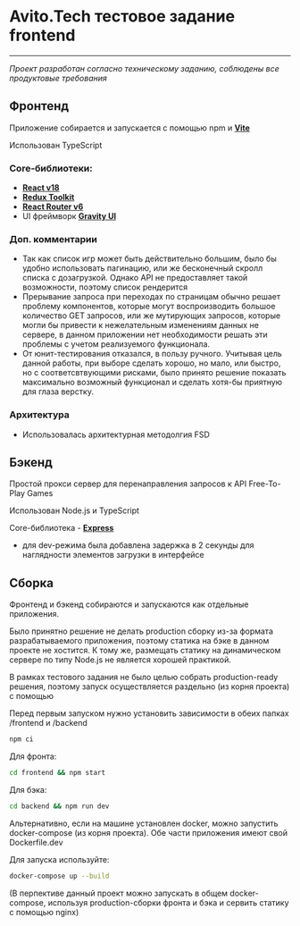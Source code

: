 # Avito.Tech тестовое задание frontend
---

*Проект разработан согласно техническому заданию, соблюдены все продуктовые требования*

## Фронтенд

Приложение собирается и запускается с помощью npm и [**Vite**](https://vitejs.dev/)

Использован TypeScript

### Core-библиотеки:
* [**React v18**](https://react.dev/)
* [**Redux Toolkit**](https://redux-toolkit.js.org/)
* [**React Router v6**](https://reactrouter.com/en/main)
* UI фреймворк [**Gravity UI**](https://gravity-ui.com/)

### Доп. комментарии
* Так как список игр может быть действительно большим, было бы удобно использовать пагинацию, или же бесконечный скролл списка с дозагрузкой. Однако API не предоставляет такой возможности, поэтому список рендерится
* Прерывание запроса при переходах по страницам обычно решает проблему компонентов, которые могут воспроизводить большое количество GET запросов, или же мутирующих запросов, которые могли бы привести к нежелательным изменениям данных не сервере, в данном приложении нет необходимости решать эти проблемы с учетом реализуемого функционала.
* От юнит-тестирования отказался, в пользу ручного. Учитывая цель данной работы, при выборе сделать хорошо, но мало, или быстро, но с соответсвтвующими рисками, было принято решение показать максимально возможный функционал и сделать хотя-бы приятную для глаза верстку.

### Архитектура
* Использовалась архитектурная методолгия FSD

## Бэкенд

Простой прокси сервер для перенаправления запросов к API Free-To-Play Games

Использован Node.js и TypeScript

Core-библиотека - [**Express**](https://expressjs.com/)

* для dev-режима была добавлена задержка в 2 секунды для наглядности элементов загрузки в интерфейсе

## Сборка

Фронтенд и бэкенд собираются и запускаются как отдельные приложения.

Было принятно решение не делать production сборку из-за формата разрабатываемого приложения, поэтому статика на бэке в данном проекте не хостится. К тому же, размещать статику на динамическом сервере по типу Node.js не является хорошей практикой.

В рамках тестового задания не было целью собрать production-ready решения, поэтому запуск осуществляется раздельно (из корня проекта) с помощью

Перед первым запуском нужно установить зависимости в обеих папках /frontend и /backend
```sh
npm ci
```

Для фронта:
```sh
cd frontend && npm start
```

Для бэка:
```sh
cd backend && npm run dev
```

Альтернативно, если на машине установлен docker, можно запустить docker-compose (из корня проекта). Обе части приложения имеют свой Dockerfile.dev

Для запуска используйте:

```sh
docker-compose up --build
```

(В перпективе данный проект можно запускать в общем docker-compose, используя production-сборки фронта и бэка и сервить статику с помощью nginx)
